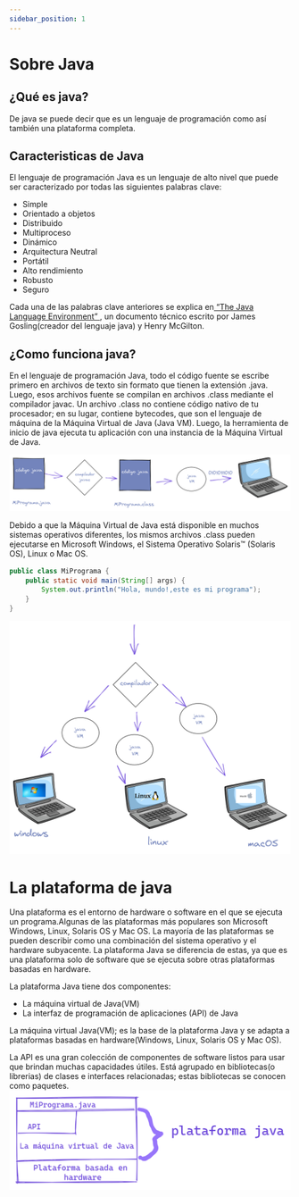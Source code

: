```yaml
---
sidebar_position: 1
---
```

# Sobre Java
## ¿Qué es java?
De java se puede decir que es un lenguaje de programación como así también una plataforma completa.

## Caracteristicas de Java
El lenguaje de programación Java es un lenguaje de alto nivel que puede ser caracterizado por todas las siguientes palabras clave:

- Simple
- Orientado a objetos
- Distribuido
- Multiproceso
- Dinámico
- Arquitectura Neutral
- Portátil
- Alto rendimiento
- Robusto
- Seguro

Cada una de las palabras clave anteriores se explica en[ “The Java Language Environment” ](https://www.oracle.com/java/technologies/language-environment.html), un documento técnico escrito por James Gosling(creador del lenguaje java) y Henry McGilton.

## ¿Como funciona java? 

En el lenguaje de programación Java, todo el código fuente se escribe primero en archivos de texto sin formato que tienen la extensión .java. Luego, esos archivos fuente se compilan en archivos .class mediante el compilador javac. Un archivo .class no contiene código nativo de tu procesador; en su lugar, contiene bytecodes, que son el lenguaje de máquina de la Máquina Virtual de Java (Java VM). Luego, la herramienta de inicio de java ejecuta tu aplicación con una instancia de la Máquina Virtual de Java.

![java como funciona grfico](img/comofuncionajava.png)

Debido a que la Máquina Virtual de Java está disponible en muchos sistemas operativos diferentes, los mismos archivos .class pueden ejecutarse en Microsoft Windows, el Sistema Operativo Solaris™ (Solaris OS), Linux o Mac OS.

``` java title="/MiPrograma.java"
public class MiPrograma {
    public static void main(String[] args) {
        System.out.println("Hola, mundo!,este es mi programa");
    }
}

```

![java en distintos sistemas operativos grafico](img/OpJava.png)

# La plataforma de java

Una plataforma es el entorno de hardware o software en el que se ejecuta un programa.Algunas de las plataformas más populares son Microsoft Windows, Linux, Solaris OS y Mac OS. La mayoría de las plataformas se pueden describir como una combinación del sistema operativo y el hardware subyacente. La plataforma Java se diferencia de estas, ya  que es una plataforma solo de software que se ejecuta sobre otras plataformas basadas en hardware.

La plataforma Java tiene dos componentes:

- La máquina virtual de Java(VM)
- La interfaz de programación de aplicaciones (API) de Java

La máquina virtual Java(VM); es la base de la plataforma Java y se adapta a  plataformas basadas en hardware(Windows, Linux, Solaris OS y Mac OS).

La API es una gran colección de componentes de software listos para usar que brindan muchas capacidades útiles. Está agrupado en bibliotecas(o librerias) de clases e interfaces relacionadas; estas bibliotecas se conocen como paquetes.
![java en distintos sistemas operativos grafico](img/plataformadejava.png)